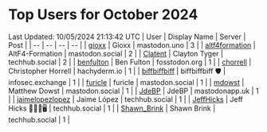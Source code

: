 # Top Users for October 2024
Last Updated: 10/05/2024 21:13:42 UTC
| User | Display Name | Server | Post |
| -- | -- | -- | -- |
| [gioxx](https://mastodon.uno/@gioxx) | Gioxx | mastodon.uno | 3 |
| [altf4formation](https://mastodon.social/@altf4formation) | AltF4-Formation | mastodon.social | 2 |
| [Clatent](https://techhub.social/@Clatent) | Clayton Tyger | techhub.social | 2 |
| [benfulton](https://fosstodon.org/@benfulton) | Ben Fulton | fosstodon.org | 1 |
| [chorrell](https://hachyderm.io/@chorrell) | Christopher Horrell | hachyderm.io | 1 |
| [biffbiffbiff](https://infosec.exchange/@biffbiffbiff) | biffbiffbiff 🛡️ | infosec.exchange | 1 |
| [furicle](https://mastodon.social/@furicle) | furicle | mastodon.social | 1 |
| [mdowst](https://mastodon.social/@mdowst) | Matthew Dowst | mastodon.social | 1 |
| [JdeBP](https://mastodonapp.uk/@JdeBP) | JdeBP | mastodonapp.uk | 1 |
| [jaimelopezlopez](https://techhub.social/@jaimelopezlopez) | Jaime López | techhub.social | 1 |
| [JeffHicks](https://techhub.social/@JeffHicks) | Jeff Hicks 🐶🎼🍷🖥️ | techhub.social | 1 |
| [Shawn_Brink](https://techhub.social/@Shawn_Brink) | Shawn Brink | techhub.social | 1 |
